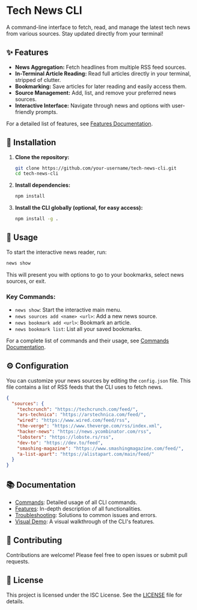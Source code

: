 # Tech News CLI

A command-line interface to fetch, read, and manage the latest tech news from various sources. Stay updated directly from your terminal!

## ✨ Features

- **News Aggregation:** Fetch headlines from multiple RSS feed sources.
- **In-Terminal Article Reading:** Read full articles directly in your terminal, stripped of clutter.
- **Bookmarking:** Save articles for later reading and easily access them.
- **Source Management:** Add, list, and remove your preferred news sources.
- **Interactive Interface:** Navigate through news and options with user-friendly prompts.

For a detailed list of features, see [Features Documentation](docs/features.md).

## 🚀 Installation

1.  **Clone the repository:**
    ```bash
    git clone https://github.com/your-username/tech-news-cli.git
    cd tech-news-cli
    ```

2.  **Install dependencies:**
    ```bash
    npm install
    ```

3.  **Install the CLI globally (optional, for easy access):**
    ```bash
    npm install -g .
    ```

## 📖 Usage

To start the interactive news reader, run:

```bash
news show
```

This will present you with options to go to your bookmarks, select news sources, or exit.

### Key Commands:

-   `news show`: Start the interactive main menu.
-   `news sources add <name> <url>`: Add a new news source.
-   `news bookmark add <url>`: Bookmark an article.
-   `news bookmark list`: List all your saved bookmarks.

For a complete list of commands and their usage, see [Commands Documentation](docs/commands.md).

## ⚙️ Configuration

You can customize your news sources by editing the `config.json` file. This file contains a list of RSS feeds that the CLI uses to fetch news.

```json
{
  "sources": {
    "techcrunch": "https://techcrunch.com/feed/",
    "ars-technica": "https://arstechnica.com/feed/",
    "wired": "https://www.wired.com/feed/rss",
    "the-verge": "https://www.theverge.com/rss/index.xml",
    "hacker-news": "https://news.ycombinator.com/rss",
    "lobsters": "https://lobste.rs/rss",
    "dev-to": "https://dev.to/feed",
    "smashing-magazine": "https://www.smashingmagazine.com/feed/",
    "a-list-apart": "https://alistapart.com/main/feed/"
  }
}
```

## 📚 Documentation

-   [Commands](docs/commands.md): Detailed usage of all CLI commands.
-   [Features](docs/features.md): In-depth description of all functionalities.
-   [Troubleshooting](docs/troubleshooting.md): Solutions to common issues and errors.
-   [Visual Demo](docs/demo.md): A visual walkthrough of the CLI's features.

## 🤝 Contributing

Contributions are welcome! Please feel free to open issues or submit pull requests.

## 📄 License

This project is licensed under the ISC License. See the [LICENSE](LICENSE) file for details.